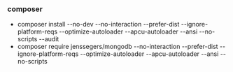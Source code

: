 ### composer 
- composer install --no-dev --no-interaction --prefer-dist --ignore-platform-reqs --optimize-autoloader --apcu-autoloader --ansi --no-scripts --audit
- composer require jenssegers/mongodb --no-interaction --prefer-dist --ignore-platform-reqs --optimize-autoloader --apcu-autoloader --ansi --no-scripts


